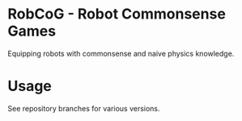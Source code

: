 # RobCoG - **Rob**ot **Co**mmonsense **G**ames 

Equipping robots with commonsense and naive physics knowledge.

# Usage

See repository branches for various versions.